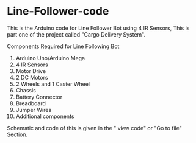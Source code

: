 # Line-Follower-code
This is the Arduino code for Line Follower Bot using 4 IR Sensors, This is part one of the project called "Cargo Delivery System".

Components Required for Line Following Bot
1. Arduino Uno/Arduino Mega
2. 4 IR Sensors
3. Motor Drive
4. 2 DC Motors
5. 2 Wheels and 1 Caster Wheel
6. Chassis
7. Battery Connector
8. Breadboard
9. Jumper Wires
10. Additional components

Schematic and code of this is given in the " view code" or "Go to file" Section. 











